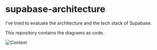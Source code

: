 # supabase-architecture

I've tried to evaluate the architecture and the tech stack of Supabase. 

This repository contains the diagrams as code.

![Context](https://static.structurizr.com/workspace/75038/diagrams/Context.png)
